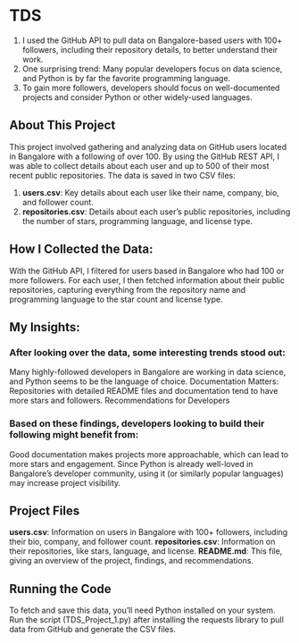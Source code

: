 # TDS
1. I used the GitHub API to pull data on Bangalore-based users with 100+ followers, including their repository details, to better understand their work.
2. One surprising trend: Many popular developers focus on data science, and Python is by far the favorite programming language.
3. To gain more followers, developers should focus on well-documented projects and consider Python or other widely-used languages.

## About This Project
This project involved gathering and analyzing data on GitHub users located in Bangalore with a following of over 100. By using the GitHub REST API, I was able to collect details about each user and up to 500 of their most recent public repositories. 
The data is saved in two CSV files:
1. **users.csv**: Key details about each user like their name, company, bio, and follower count.
2. **repositories.csv**: Details about each user’s public repositories, including the number of stars, programming language, and license type.

## How I Collected the Data:
With the GitHub API, I filtered for users based in Bangalore who had 100 or more followers. For each user, I then fetched information about their public repositories, capturing everything from the repository name and programming language to the star count and license type.

## My Insights:
### After looking over the data, some interesting trends stood out:
Many highly-followed developers in Bangalore are working in data science, and Python seems to be the language of choice.
Documentation Matters: Repositories with detailed README files and documentation tend to have more stars and followers.
Recommendations for Developers

### Based on these findings, developers looking to build their following might benefit from:

Good documentation makes projects more approachable, which can lead to more stars and engagement. Since Python is already well-loved in Bangalore’s developer community, using it (or similarly popular languages) may increase project visibility.

## Project Files
**users.csv**: Information on users in Bangalore with 100+ followers, including their bio, company, and follower count.
**repositories.csv**: Information on their repositories, like stars, language, and license.
**README.md**: This file, giving an overview of the project, findings, and recommendations.

## Running the Code
To fetch and save this data, you’ll need Python installed on your system. Run the script (TDS_Project_1.py) after installing the requests library to pull data from GitHub and generate the CSV files.


